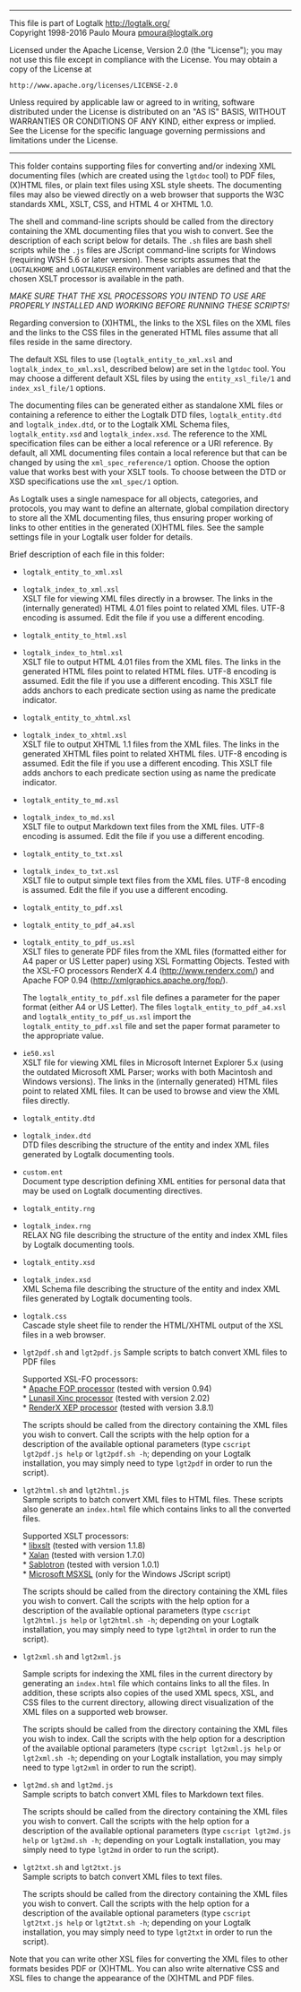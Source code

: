 ________________________________________________________________________

This file is part of Logtalk <http://logtalk.org/>  
Copyright 1998-2016 Paulo Moura <pmoura@logtalk.org>

Licensed under the Apache License, Version 2.0 (the "License");
you may not use this file except in compliance with the License.
You may obtain a copy of the License at

    http://www.apache.org/licenses/LICENSE-2.0

Unless required by applicable law or agreed to in writing, software
distributed under the License is distributed on an "AS IS" BASIS,
WITHOUT WARRANTIES OR CONDITIONS OF ANY KIND, either express or implied.
See the License for the specific language governing permissions and
limitations under the License.
________________________________________________________________________


This folder contains supporting files for converting and/or indexing XML 
documenting files (which are created using the `lgtdoc` tool) to PDF
files, (X)HTML files, or plain text files using XSL style sheets. The
documenting files may also be viewed directly on a web browser that
supports the W3C standards XML, XSLT, CSS, and HTML 4 or XHTML 1.0.

The shell and command-line scripts should be called from the directory 
containing the XML documenting files that you wish to convert. See the 
description of each script below for details. The `.sh` files are bash
shell scripts while the `.js` files are JScript command-line scripts for
Windows (requiring WSH 5.6 or later version). These scripts assumes that
the `LOGTALKHOME` and `LOGTALKUSER` environment variables are defined and
that the chosen XSLT processor is available in the path.

*MAKE SURE THAT THE XSL PROCESSORS YOU INTEND TO USE ARE PROPERLY INSTALLED 
AND WORKING BEFORE RUNNING THESE SCRIPTS!*

Regarding conversion to (X)HTML, the links to the XSL files on the XML 
files and the links to the CSS files in the generated HTML files assume 
that all files reside in the same directory.

The default XSL files to use (`logtalk_entity_to_xml.xsl` and
`logtalk_index_to_xml.xsl`, described below) are set in the `lgtdoc` tool.
You may choose a different default XSL files by using the `entity_xsl_file/1`
and `index_xsl_file/1` options.

The documenting files can be generated either as standalone XML files or
containing a reference to either the Logtalk DTD files, `logtalk_entity.dtd`
and `logtalk_index.dtd`, or to the Logtalk XML Schema files, `logtalk_entity.xsd`
and `logtalk_index.xsd`. The reference to the XML specification files can be
either a local reference or a URI reference. By default, all XML documenting
files contain a local reference but that can be changed by using the
`xml_spec_reference/1` option. Choose the option value that works best with your
XSLT tools. To choose between the DTD or XSD specifications use the `xml_spec/1`
option.

As Logtalk uses a single namespace for all objects, categories, and protocols,
you may want to define an alternate, global compilation directory to store all 
the XML documenting files, thus ensuring proper working of links to other 
entities in the generated (X)HTML files. See the sample settings file in your
Logtalk user folder for details.


Brief description of each file in this folder:

- `logtalk_entity_to_xml.xsl`  
- `logtalk_index_to_xml.xsl`  
	XSLT file for viewing XML files directly in a browser. The links 
	in the (internally generated) HTML 4.01 files point to related XML 
	files. UTF-8 encoding is assumed. Edit the file if you use a different 
	encoding.

- `logtalk_entity_to_html.xsl`  
- `logtalk_index_to_html.xsl`  
	XSLT file to output HTML 4.01 files from the XML files. The links in 
	the generated HTML files point to related HTML files. UTF-8 encoding
	is assumed. Edit the file if you use a different encoding. This XSLT
	file adds anchors to each predicate section using as name the predicate
	indicator.

- `logtalk_entity_to_xhtml.xsl`  
- `logtalk_index_to_xhtml.xsl`  
	XSLT file to output XHTML 1.1 files from the XML files. The links in 
	the generated XHTML files point to related XHTML files. UTF-8 encoding
	is assumed. Edit the file if you use a different encoding. This XSLT
	file adds anchors to each predicate section using as name the predicate
	indicator.

- `logtalk_entity_to_md.xsl`  
- `logtalk_index_to_md.xsl`  
	XSLT file to output Markdown text files from the XML files. UTF-8 encoding 
	is assumed. Edit the file if you use a different encoding.

- `logtalk_entity_to_txt.xsl`  
- `logtalk_index_to_txt.xsl`  
	XSLT file to output simple text files from the XML files. UTF-8 encoding 
	is assumed. Edit the file if you use a different encoding.

- `logtalk_entity_to_pdf.xsl`  
- `logtalk_entity_to_pdf_a4.xsl`  
- `logtalk_entity_to_pdf_us.xsl`  
	XSLT files to generate PDF files from the XML files (formatted either 
	for A4 paper or US Letter paper) using XSL Formatting Objects. Tested 
	with the XSL-FO processors RenderX 4.4 (<http://www.renderx.com/>) and 
	Apache FOP 0.94 (<http://xmlgraphics.apache.org/fop/>).

	The `logtalk_entity_to_pdf.xsl` file defines a parameter for the paper format (either 
	A4 or US Letter). The files `logtalk_entity_to_pdf_a4.xsl` and `logtalk_entity_to_pdf_us.xsl` import the
	`logtalk_entity_to_pdf.xsl` file and set the paper format parameter to the appropriate 
	value.

- `ie50.xsl`  
	XSLT file for viewing XML files in Microsoft Internet Explorer 5.x 
	(using the outdated Microsoft XML Parser; works with both Macintosh 
	and Windows versions). The links in the (internally generated) HTML 
	files point to related XML files. It can be used to browse and view 
	the XML files directly.

- `logtalk_entity.dtd`  
- `logtalk_index.dtd`  
	DTD files describing the structure of the entity and index XML files
	generated by Logtalk documenting tools.

- `custom.ent`  
	Document type description defining XML entities for personal data 
	that may be used on Logtalk documenting directives.

- `logtalk_entity.rng`  
- `logtalk_index.rng`  
	RELAX NG file describing the structure of the entity and index XML
	files by Logtalk documenting tools.

- `logtalk_entity.xsd`  
- `logtalk_index.xsd`  
	XML Schema file describing the structure of the entity and index XML
	files generated by Logtalk documenting tools.

- `logtalk.css`  
	Cascade style sheet file to render the HTML/XHTML output of the XSL 
	files in a web browser.

- `lgt2pdf.sh` and `lgt2pdf.js` 
	Sample scripts to batch convert XML files to PDF files

	Supported XSL-FO processors:  
		* [Apache FOP processor](http://xmlgraphics.apache.org/fop/) (tested with version 0.94)  
		* [Lunasil Xinc processor](http://www.lunasil.com/index.html) (tested with version 2.02)  
		* [RenderX XEP processor](http://www.renderx.com/) (tested with version 3.8.1)  

	The scripts should be called from the directory containing the XML 
	files you wish to convert. Call the scripts with the help option for 
	a description of the available optional parameters (type `cscript 
	lgt2pdf.js help` or `lgt2pdf.sh -h`; depending on your Logtalk 
	installation, you may simply need to type `lgt2pdf` in order to run 
	the script).

- `lgt2html.sh` and `lgt2html.js`  
	Sample scripts to batch convert XML files to HTML files. These 
	scripts also generate an `index.html` file which contains links 
	to all the converted files.

	Supported XSLT processors:  
		* [libxslt](http://xmlsoft.org/XSLT/) (tested with version 1.1.8)  
		* [Xalan](http://xml.apache.org/xalan-c/index.html) (tested with version 1.7.0)  
		* [Sablotron](http://www.gingerall.com/charlie/ga/xml/p_sab.xml) (tested with version 1.0.1)  
		* [Microsoft MSXSL](http://msdn.microsoft.com/XML/XMLDownloads/default.aspx) (only for the Windows JScript script)

	The scripts should be called from the directory containing the XML files 
	you wish to convert. Call the scripts with the help option for a description 
	of the available optional parameters (type `cscript lgt2html.js help` or 
	`lgt2html.sh -h`; depending on your Logtalk installation, you may simply 
	need to type `lgt2html` in order to run the script).

- `lgt2xml.sh` and `lgt2xml.js`  

	Sample scripts for indexing the XML files in the current directory 
	by generating an `index.html` file which contains links to all the 
	files. In addition, these scripts also copies of the used XML specs, XSL,
	and CSS files to the current directory, allowing direct visualization
	of the XML files on a supported web browser.

	The scripts should be called from the directory containing the XML files 
	you wish to index. Call the scripts with the help option for a description 
	of the available optional parameters (type `cscript lgt2xml.js help` or 
	`lgt2xml.sh -h`; depending on your Logtalk installation, you may simply 
	need to type `lgt2xml` in order to run the script).

- `lgt2md.sh` and `lgt2md.js`  
	Sample scripts to batch convert XML files to Markdown text files.

	The scripts should be called from the directory containing the XML files 
	you wish to convert. Call the scripts with the help option for a description 
	of the available optional parameters (type `cscript lgt2md.js help` or 
	`lgt2md.sh -h`; depending on your Logtalk installation, you may simply 
	need to type `lgt2md` in order to run the script).

- `lgt2txt.sh` and `lgt2txt.js`  
	Sample scripts to batch convert XML files to text files.

	The scripts should be called from the directory containing the XML files 
	you wish to convert. Call the scripts with the help option for a description 
	of the available optional parameters (type `cscript lgt2txt.js help` or 
	`lgt2txt.sh -h`; depending on your Logtalk installation, you may simply 
	need to type `lgt2txt` in order to run the script).


Note that you can write other XSL files for converting the XML files to 
other formats besides PDF or (X)HTML. You can also write alternative CSS 
and XSL files to change the appearance of the (X)HTML and PDF files.
